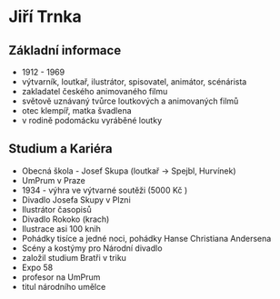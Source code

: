 # Jiří Trnka

## Základní informace
* 1912 - 1969
* výtvarník, loutkař, ilustrátor, spisovatel, animátor, scénárista
* zakladatel českého animovaného filmu
* světově uznávaný tvůrce loutkových a animovaných filmů
* otec klempíř, matka švadlena
* v rodině podomácku vyráběné loutky

## Studium a Kariéra
* Obecná škola - Josef Skupa (loutkař → Spejbl, Hurvínek)
* UmPrum v Praze
* 1934 - výhra ve výtvarné soutěži (5000 Kč )
* Divadlo Josefa Skupy v Plzni
* Ilustrátor časopisů
* Divadlo Rokoko (krach)
* Ilustrace asi 100 knih
* Pohádky tisíce a jedné noci, pohádky Hanse Christiana Andersena
* Scény a kostýmy pro Národní divadlo
* založil studium Bratři v triku
* Expo 58
* profesor na UmPrum
* titul národního umělce